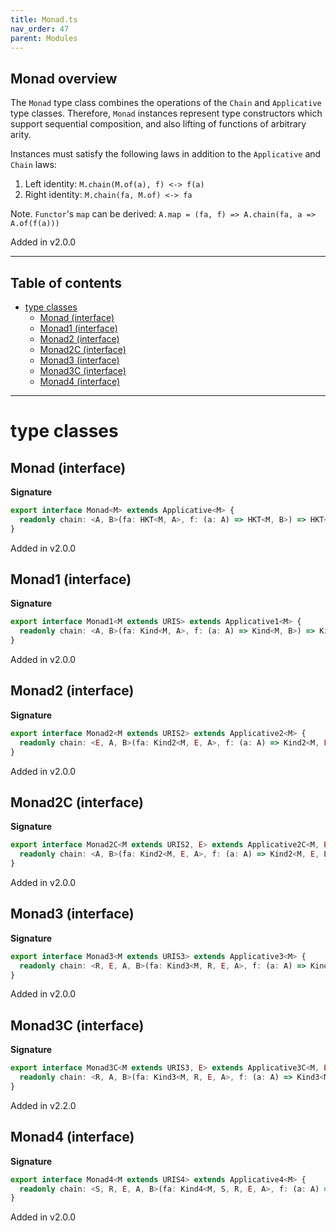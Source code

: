 ```yaml
---
title: Monad.ts
nav_order: 47
parent: Modules
---
```


## Monad overview

The `Monad` type class combines the operations of the `Chain` and
`Applicative` type classes. Therefore, `Monad` instances represent type
constructors which support sequential composition, and also lifting of
functions of arbitrary arity.

Instances must satisfy the following laws in addition to the `Applicative` and `Chain` laws:

1. Left identity: `M.chain(M.of(a), f) <-> f(a)`
2. Right identity: `M.chain(fa, M.of) <-> fa`

Note. `Functor`'s `map` can be derived: `A.map = (fa, f) => A.chain(fa, a => A.of(f(a)))`

Added in v2.0.0

---

<h2 class="text-delta">Table of contents</h2>

- [type classes](#type-classes)
  - [Monad (interface)](#monad-interface)
  - [Monad1 (interface)](#monad1-interface)
  - [Monad2 (interface)](#monad2-interface)
  - [Monad2C (interface)](#monad2c-interface)
  - [Monad3 (interface)](#monad3-interface)
  - [Monad3C (interface)](#monad3c-interface)
  - [Monad4 (interface)](#monad4-interface)

---

# type classes

## Monad (interface)

**Signature**

```ts
export interface Monad<M> extends Applicative<M> {
  readonly chain: <A, B>(fa: HKT<M, A>, f: (a: A) => HKT<M, B>) => HKT<M, B>
}
```

Added in v2.0.0

## Monad1 (interface)

**Signature**

```ts
export interface Monad1<M extends URIS> extends Applicative1<M> {
  readonly chain: <A, B>(fa: Kind<M, A>, f: (a: A) => Kind<M, B>) => Kind<M, B>
}
```

Added in v2.0.0

## Monad2 (interface)

**Signature**

```ts
export interface Monad2<M extends URIS2> extends Applicative2<M> {
  readonly chain: <E, A, B>(fa: Kind2<M, E, A>, f: (a: A) => Kind2<M, E, B>) => Kind2<M, E, B>
}
```

Added in v2.0.0

## Monad2C (interface)

**Signature**

```ts
export interface Monad2C<M extends URIS2, E> extends Applicative2C<M, E> {
  readonly chain: <A, B>(fa: Kind2<M, E, A>, f: (a: A) => Kind2<M, E, B>) => Kind2<M, E, B>
}
```

Added in v2.0.0

## Monad3 (interface)

**Signature**

```ts
export interface Monad3<M extends URIS3> extends Applicative3<M> {
  readonly chain: <R, E, A, B>(fa: Kind3<M, R, E, A>, f: (a: A) => Kind3<M, R, E, B>) => Kind3<M, R, E, B>
}
```

Added in v2.0.0

## Monad3C (interface)

**Signature**

```ts
export interface Monad3C<M extends URIS3, E> extends Applicative3C<M, E> {
  readonly chain: <R, A, B>(fa: Kind3<M, R, E, A>, f: (a: A) => Kind3<M, R, E, B>) => Kind3<M, R, E, B>
}
```

Added in v2.2.0

## Monad4 (interface)

**Signature**

```ts
export interface Monad4<M extends URIS4> extends Applicative4<M> {
  readonly chain: <S, R, E, A, B>(fa: Kind4<M, S, R, E, A>, f: (a: A) => Kind4<M, S, R, E, B>) => Kind4<M, S, R, E, B>
}
```

Added in v2.0.0
